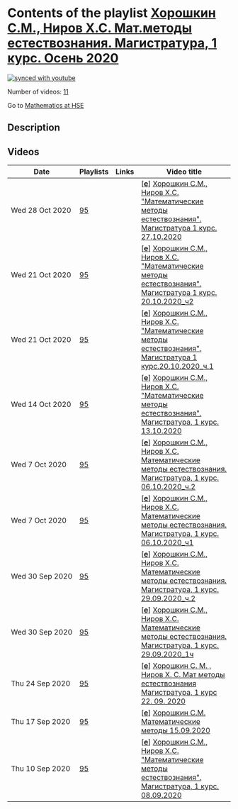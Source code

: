 # Contents of the playlist [Хорошкин С.М., Ниров Х.С.  Мат.методы естествознания. Магистратура, 1 курс. Осень 2020](https://www.youtube.com/playlist?list=PLq3E5oubNNoB94PWOHDxyaeOQM65qz_ql)

[![synced with youtube](https://img.shields.io/github/last-commit/mathphysschool/mathphysschool.github.io/autoupdate1?label=synced%20with%20youtube)](#)

Number of videos: [11](#videos)

Go to [Mathematics at HSE](../README.md)

## Description



## Videos

|Date|Playlists|Links|Video title|
|---|---|---|---|
| Wed&nbsp;28&nbsp;Oct&nbsp;2020 | [95](../playlists/95 "Хорошкин С.М., Ниров Х.С.  Мат.методы естествознания. Магистратура, 1 курс. Осень 2020") |  | [[**e**](https://studio.youtube.com/video/EazQIwbd4ig/edit "Edit")] [Хорошкин С.М., Ниров Х.С. &#34;Математические методы естествознания&#34;. Магистратура 1 курс. 27.10.2020](https://www.youtube.com/watch?v=EazQIwbd4ig&list=PLq3E5oubNNoB94PWOHDxyaeOQM65qz_ql) |
| Wed&nbsp;21&nbsp;Oct&nbsp;2020 | [95](../playlists/95 "Хорошкин С.М., Ниров Х.С.  Мат.методы естествознания. Магистратура, 1 курс. Осень 2020") |  | [[**e**](https://studio.youtube.com/video/lsQCjiPP5z0/edit "Edit")] [Хорошкин С.М., Ниров Х.С. &#34;Математические методы естествознания&#34;. Магистратура 1 курс. 20.10.2020&#95;ч2](https://www.youtube.com/watch?v=lsQCjiPP5z0&list=PLq3E5oubNNoB94PWOHDxyaeOQM65qz_ql) |
| Wed&nbsp;21&nbsp;Oct&nbsp;2020 | [95](../playlists/95 "Хорошкин С.М., Ниров Х.С.  Мат.методы естествознания. Магистратура, 1 курс. Осень 2020") |  | [[**e**](https://studio.youtube.com/video/zo4XhrfuyB4/edit "Edit")] [Хорошкин С.М., Ниров Х.С. &#34;Математические методы естествознания&#34;. Магистратура 1 курс.20.10.2020&#95;ч.1](https://www.youtube.com/watch?v=zo4XhrfuyB4&list=PLq3E5oubNNoB94PWOHDxyaeOQM65qz_ql) |
| Wed&nbsp;14&nbsp;Oct&nbsp;2020 | [95](../playlists/95 "Хорошкин С.М., Ниров Х.С.  Мат.методы естествознания. Магистратура, 1 курс. Осень 2020") |  | [[**e**](https://studio.youtube.com/video/MGmNXDgyKEY/edit "Edit")] [Хорошкин С.М., Ниров Х.С. &#34;Математические методы естествознания&#34;. Магистратура, 1 курс. 13.10.2020](https://www.youtube.com/watch?v=MGmNXDgyKEY&list=PLq3E5oubNNoB94PWOHDxyaeOQM65qz_ql) |
| Wed&nbsp;7&nbsp;Oct&nbsp;2020 | [95](../playlists/95 "Хорошкин С.М., Ниров Х.С.  Мат.методы естествознания. Магистратура, 1 курс. Осень 2020") |  | [[**e**](https://studio.youtube.com/video/90ZS6nirFsE/edit "Edit")] [Хорошкин С.М., Ниров Х.С. Математические методы естествознания. Магистратура, 1 курс. 06.10.2020&#95;ч.2](https://www.youtube.com/watch?v=90ZS6nirFsE&list=PLq3E5oubNNoB94PWOHDxyaeOQM65qz_ql) |
| Wed&nbsp;7&nbsp;Oct&nbsp;2020 | [95](../playlists/95 "Хорошкин С.М., Ниров Х.С.  Мат.методы естествознания. Магистратура, 1 курс. Осень 2020") |  | [[**e**](https://studio.youtube.com/video/aXvF2M_ytCs/edit "Edit")] [Хорошкин С.М., Ниров Х.С. Математические методы естествознания. Магистратура, 1 курс. 06.10.2020&#95;ч1](https://www.youtube.com/watch?v=aXvF2M_ytCs&list=PLq3E5oubNNoB94PWOHDxyaeOQM65qz_ql) |
| Wed&nbsp;30&nbsp;Sep&nbsp;2020 | [95](../playlists/95 "Хорошкин С.М., Ниров Х.С.  Мат.методы естествознания. Магистратура, 1 курс. Осень 2020") |  | [[**e**](https://studio.youtube.com/video/K5_DVFfIVXU/edit "Edit")] [Хорошкин С.М., Ниров Х.С. Математические методы естествознания. Магистратура, 1 курс. 29.09.2020&#95;ч.2](https://www.youtube.com/watch?v=K5_DVFfIVXU&list=PLq3E5oubNNoB94PWOHDxyaeOQM65qz_ql) |
| Wed&nbsp;30&nbsp;Sep&nbsp;2020 | [95](../playlists/95 "Хорошкин С.М., Ниров Х.С.  Мат.методы естествознания. Магистратура, 1 курс. Осень 2020") |  | [[**e**](https://studio.youtube.com/video/Df4Yn269hV0/edit "Edit")] [Хорошкин С.М., Ниров Х.С. Математические методы естествознания. Магистратура, 1 курс. 29.09.2020&#95;1ч](https://www.youtube.com/watch?v=Df4Yn269hV0&list=PLq3E5oubNNoB94PWOHDxyaeOQM65qz_ql) |
| Thu&nbsp;24&nbsp;Sep&nbsp;2020 | [95](../playlists/95 "Хорошкин С.М., Ниров Х.С.  Мат.методы естествознания. Магистратура, 1 курс. Осень 2020") |  | [[**e**](https://studio.youtube.com/video/VZ1rDFhytQQ/edit "Edit")] [Хорошкин С. М. , Ниров Х. С.   Мат методы естествознания  Магистратура, 1 курс  22. 09. 2020](https://www.youtube.com/watch?v=VZ1rDFhytQQ&list=PLq3E5oubNNoB94PWOHDxyaeOQM65qz_ql) |
| Thu&nbsp;17&nbsp;Sep&nbsp;2020 | [95](../playlists/95 "Хорошкин С.М., Ниров Х.С.  Мат.методы естествознания. Магистратура, 1 курс. Осень 2020") |  | [[**e**](https://studio.youtube.com/video/UzvgiUOvm0s/edit "Edit")] [Хорошкин С.М. Математические методы 15.09.2020](https://www.youtube.com/watch?v=UzvgiUOvm0s&list=PLq3E5oubNNoB94PWOHDxyaeOQM65qz_ql) |
| Thu&nbsp;10&nbsp;Sep&nbsp;2020 | [95](../playlists/95 "Хорошкин С.М., Ниров Х.С.  Мат.методы естествознания. Магистратура, 1 курс. Осень 2020") |  | [[**e**](https://studio.youtube.com/video/W0qQODSdB48/edit "Edit")] [Хорошкин С.М., Ниров Х.С. &#34;Математические методы естествознания&#34;. Магистратура, 1 курс. 08.09.2020](https://www.youtube.com/watch?v=W0qQODSdB48&list=PLq3E5oubNNoB94PWOHDxyaeOQM65qz_ql) |
